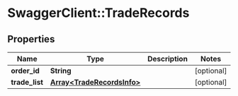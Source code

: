 # SwaggerClient::TradeRecords

## Properties
Name | Type | Description | Notes
------------ | ------------- | ------------- | -------------
**order_id** | **String** |  | [optional] 
**trade_list** | [**Array&lt;TradeRecordsInfo&gt;**](TradeRecordsInfo.md) |  | [optional] 


